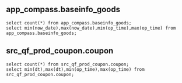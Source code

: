 app_compass.baseinfo_goods
------------------
    select count(*) from app_compass.baseinfo_goods;
    select min(now_date),max(now_date),min(op_time),max(op_time) from app_compass.baseinfo_goods;


src_qf_prod_coupon.coupon
------------------
    select count(*) from src_qf_prod_coupon.coupon;
    select min(dt),max(dt),min(op_time),max(op_time) from src_qf_prod_coupon.coupon;





































